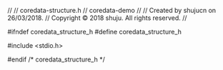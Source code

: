 //
//  coredata-structure.h
//  coredata-demo
//
//  Created by shujucn on 26/03/2018.
//  Copyright © 2018 shuju. All rights reserved.
//

#ifndef coredata_structure_h
#define coredata_structure_h

#include <stdio.h>

#endif /* coredata_structure_h */
